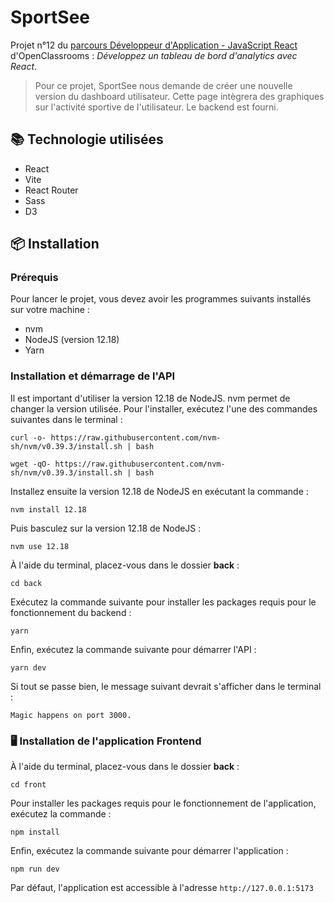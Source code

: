 # SportSee

Projet n°12 du [parcours Développeur d'Application - JavaScript React](https://openclassrooms.com/fr/paths/516-developpeur-dapplication-javascript-react) d'OpenClassrooms : _Développez un tableau de bord d'analytics avec React_.

> Pour ce projet, SportSee nous demande de créer une nouvelle version du dashboard utilisateur. Cette page intègrera des graphiques sur l'activité sportive de l'utilisateur. Le backend est fourni.

## 📚 Technologie utilisées

- React
- Vite
- React Router
- Sass
- D3

## 📦 Installation

### Prérequis

Pour lancer le projet, vous devez avoir les programmes suivants installés sur votre machine :

- nvm
- NodeJS (version 12.18)
- Yarn

### Installation et démarrage de l'API

Il est important d'utiliser la version 12.18 de NodeJS.
nvm permet de changer la version utilisée.
Pour l'installer, exécutez l'une des commandes suivantes dans le terminal :

```
curl -o- https://raw.githubusercontent.com/nvm-sh/nvm/v0.39.3/install.sh | bash
```

```
wget -qO- https://raw.githubusercontent.com/nvm-sh/nvm/v0.39.3/install.sh | bash
```

Installez ensuite la version 12.18 de NodeJS en exécutant la commande :

```
nvm install 12.18
```

Puis basculez sur la version 12.18 de NodeJS :

```
nvm use 12.18
```

À l'aide du terminal, placez-vous dans le dossier **back** :

```
cd back
```

Exécutez la commande suivante pour installer les packages requis pour le fonctionnement du backend :

```
yarn
```

Enfin, exécutez la commande suivante pour démarrer l'API :

```
yarn dev
```

Si tout se passe bien, le message suivant devrait s'afficher dans le terminal :

```
Magic happens on port 3000.
```

### 🖥️ Installation de l'application Frontend

À l'aide du terminal, placez-vous dans le dossier **back** :

```
cd front
```

Pour installer les packages requis pour le fonctionnement de l'application, exécutez la commande :

```
npm install
```

Enfin, exécutez la commande suivante pour démarrer l'application :

```
npm run dev
```

Par défaut, l'application est accessible à l'adresse `http://127.0.0.1:5173`
